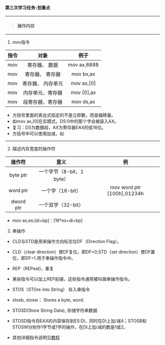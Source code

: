 #### 第三次学习任务-划重点

----

> #### 操作内存

----

1. mov指令

|指令|对象 |例子 |
|:-:|:-:|:-:|
|mov|寄存器、 数据 |mov ax,8888 |
 |mov|   寄存器、  寄存器    |   mov bx,ax   |
|  mov |  寄存器、  内存单元   | mov ax,[0]
 | mov  | 内存单元、寄存器     |  mov [0],ax  
|  mov  | 段寄存器、寄存器    |    mov ds,ax

- 方括号里面的表达式指定的不是立即数，而是偏移量。
- 如mov ax,[0]在实模式，DS:0中的那个字会被装入AX。
- 复习：DS为数据段，AX为寄存器EAX的低16位。
- 方括号中可以使用加减，如

----
2. 描述内存宽度的操作符

|  操作符 | 意义  |例|
| :------------:| :------------:|:--:|
|  byte ptr | 一个字节（8-bit，1 byte）  |
|  word ptr | 一个字（16-bit）  |mov word ptr [100h],01234h
|  dword ptr | 一个双字（32-bit）  |

- mov ax,es:[di+bp]：[16*es+di+bp]

2. 串操作
- CLD与STD是用来操作方向标志位DF（Direction Flag）。
- CLD（clear direction）使DF复位，即DF=0;STD（set direction）使DF置位，即DF=1.用于串操作指令中。
- REP（REPeat)，重复
- 某些指令可以加上REP前缀，这些指令通常被叫做串操作指令。
- STOS（STOre into String） 存入串指令 
- stosb, stosw： Stores a byte, word.
- STOSD(Store String Data), 存储字符串数据
- STOSD指令将EAX的内容保存到ES:DI，同时在DI上加/减4；STOSB和STOSW分别作1字节或1字的操作，在DI上加/减的数是1或2。

- 其他详细指令说明见[教程](https://github.com/DigBullTech-Michael/ctf_re/blob/master/tutorials/171122_3rd.md)


